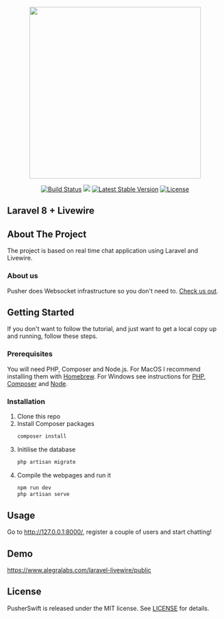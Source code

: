 <p align="center"><a href="https://laravel.com" target="_blank"><img src="https://raw.githubusercontent.com/laravel/art/master/logo-lockup/5%20SVG/2%20CMYK/1%20Full%20Color/laravel-logolockup-cmyk-red.svg" width="400"></a></p>

<p align="center">
<a href="https://travis-ci.org/alexsnowb/crm-on-laravel"><img src="https://travis-ci.org/alexsnowb/crm-on-laravel.svg?branch=master" alt="Build Status"></a>
<a href="https://codeclimate.com/github/alexsnowb/crm-on-laravel/maintainability"><img src="https://api.codeclimate.com/v1/badges/77e54ebb1bd64aece60f/maintainability" /></a>
<a href="https://packagist.org/packages/laravel/framework"><img src="https://poser.pugx.org/laravel/framework/v/stable.svg" alt="Latest Stable Version"></a>
<a href="https://packagist.org/packages/laravel/framework"><img src="https://poser.pugx.org/laravel/framework/license.svg" alt="License"></a>
</p>

## Laravel 8 + Livewire

## About The Project

The project is based on real time chat application using Laravel and Livewire.

### About us

Pusher does Websocket infrastructure so you don't need to. [Check us out](https://pusher.com/).

<!-- GETTING STARTED -->
## Getting Started

If you don't want to follow the tutorial, and just want to get a local copy up and running, follow these steps.

### Prerequisites

You will need PHP, Composer and Node.js. For MacOS I recommend installing them with [Homebrew](https://brew.sh/). For Windows see instructions for [PHP](https://windows.php.net/download/), [Composer](https://getcomposer.org/doc/00-intro.md#installation-windows) and [Node](https://nodejs.org/en/download/).

### Installation

1. Clone this repo
2. Install Composer packages
   ```sh
   composer install
   ```
3. Initilise the database
    ```sh
    php artisan migrate
    ```
4. Compile the webpages and run it
    ```sh
    npm run dev
    php artisan serve
    ```

<!-- USAGE EXAMPLES -->
## Usage

Go to http://127.0.0.1:8000/, register a couple of users and start chatting!

## Demo

https://www.alegralabs.com/laravel-livewire/public


## License

PusherSwift is released under the MIT license. See [LICENSE](https://github.com/pusher/laravel-chat/blob/master/LICENSE.md) for details.
